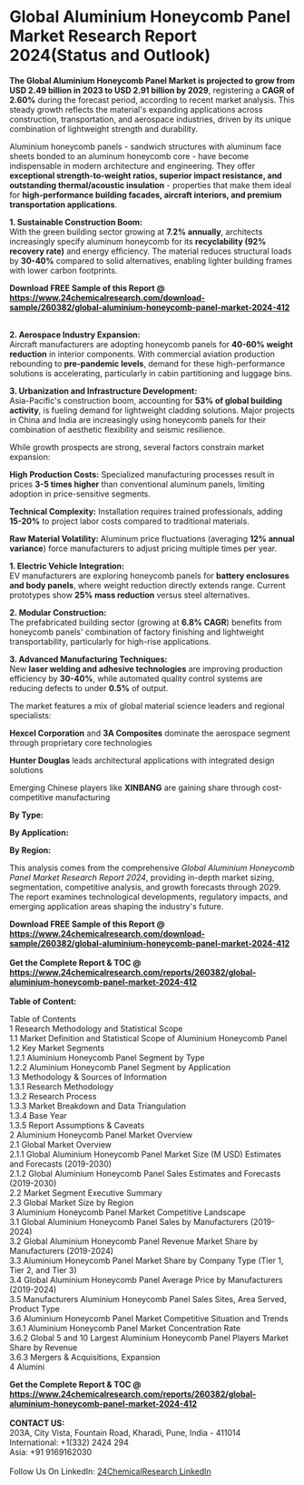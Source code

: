 <h1>Global Aluminium Honeycomb Panel Market Research Report 2024(Status and Outlook)</h1><p><strong>The Global Aluminium Honeycomb Panel Market is projected to grow from USD 2.49 billion in 2023 to USD 2.91 billion by 2029</strong>, registering a <strong>CAGR of 2.60%</strong> during the forecast period, according to recent market analysis. This steady growth reflects the material's expanding applications across construction, transportation, and aerospace industries, driven by its unique combination of lightweight strength and durability.</p><p>Aluminium honeycomb panels - sandwich structures with aluminum face sheets bonded to an aluminum honeycomb core - have become indispensable in modern architecture and engineering. They offer <strong>exceptional strength-to-weight ratios, superior impact resistance, and outstanding thermal/acoustic insulation</strong> - properties that make them ideal for <strong>high-performance building facades, aircraft interiors, and premium transportation applications</strong>.</p><p><strong>1. Sustainable Construction Boom:</strong><br>
With the green building sector growing at <strong>7.2% annually</strong>, architects increasingly specify aluminum honeycomb for its <strong>recyclability (92% recovery rate)</strong> and energy efficiency. The material reduces structural loads by <strong>30-40%</strong> compared to solid alternatives, enabling lighter building frames with lower carbon footprints.</p><div><b>Download FREE Sample of this Report @ 
            <a href="https://www.24chemicalresearch.com/download-sample/260382/global-aluminium-honeycomb-panel-market-2024-412">
            https://www.24chemicalresearch.com/download-sample/260382/global-aluminium-honeycomb-panel-market-2024-412</a></b></div><br><p><strong>2. Aerospace Industry Expansion:</strong><br>
Aircraft manufacturers are adopting honeycomb panels for <strong>40-60% weight reduction</strong> in interior components. With commercial aviation production rebounding to <strong>pre-pandemic levels</strong>, demand for these high-performance solutions is accelerating, particularly in cabin partitioning and luggage bins.</p><p><strong>3. Urbanization and Infrastructure Development:</strong><br>
Asia-Pacific's construction boom, accounting for <strong>53% of global building activity</strong>, is fueling demand for lightweight cladding solutions. Major projects in China and India are increasingly using honeycomb panels for their combination of aesthetic flexibility and seismic resilience.</p><p>While growth prospects are strong, several factors constrain market expansion:</p><p><strong>High Production Costs:</strong> Specialized manufacturing processes result in prices <strong>3-5 times higher</strong> than conventional aluminum panels, limiting adoption in price-sensitive segments.</p><p><strong>Technical Complexity:</strong> Installation requires trained professionals, adding <strong>15-20%</strong> to project labor costs compared to traditional materials.</p><p><strong>Raw Material Volatility:</strong> Aluminum price fluctuations (averaging <strong>12% annual variance</strong>) force manufacturers to adjust pricing multiple times per year.</p><p><strong>1. Electric Vehicle Integration:</strong><br>
EV manufacturers are exploring honeycomb panels for <strong>battery enclosures and body panels</strong>, where weight reduction directly extends range. Current prototypes show <strong>25% mass reduction</strong> versus steel alternatives.</p><p><strong>2. Modular Construction:</strong><br>
The prefabricated building sector (growing at <strong>6.8% CAGR</strong>) benefits from honeycomb panels' combination of factory finishing and lightweight transportability, particularly for high-rise applications.</p><p><strong>3. Advanced Manufacturing Techniques:</strong><br>
New <strong>laser welding and adhesive technologies</strong> are improving production efficiency by <strong>30-40%</strong>, while automated quality control systems are reducing defects to under <strong>0.5%</strong> of output.</p><p>The market features a mix of global material science leaders and regional specialists:</p><p><strong>Hexcel Corporation</strong> and <strong>3A Composites</strong> dominate the aerospace segment through proprietary core technologies</p><p><strong>Hunter Douglas</strong> leads architectural applications with integrated design solutions</p><p>Emerging Chinese players like <strong>XINBANG</strong> are gaining share through cost-competitive manufacturing</p><p><strong>By Type:</strong></p><p><strong>By Application:</strong></p><p><strong>By Region:</strong></p><p>This analysis comes from the comprehensive <em>Global Aluminium Honeycomb Panel Market Research Report 2024</em>, providing in-depth market sizing, segmentation, competitive analysis, and growth forecasts through 2029. The report examines technological developments, regulatory impacts, and emerging application areas shaping the industry's future.</p><div><b>Download FREE Sample of this Report @ 
            <a href="https://www.24chemicalresearch.com/download-sample/260382/global-aluminium-honeycomb-panel-market-2024-412">
            https://www.24chemicalresearch.com/download-sample/260382/global-aluminium-honeycomb-panel-market-2024-412</a></b></div><br><div><b>Get the Complete Report & TOC @ 
            <a href="https://www.24chemicalresearch.com/reports/260382/global-aluminium-honeycomb-panel-market-2024-412">
            https://www.24chemicalresearch.com/reports/260382/global-aluminium-honeycomb-panel-market-2024-412</a></b></div><br>
            <b>Table of Content:</b><p>Table of Contents<br />
1 Research Methodology and Statistical Scope<br />
1.1 Market Definition and Statistical Scope of Aluminium Honeycomb Panel<br />
1.2 Key Market Segments<br />
1.2.1 Aluminium Honeycomb Panel Segment by Type<br />
1.2.2 Aluminium Honeycomb Panel Segment by Application<br />
1.3 Methodology & Sources of Information<br />
1.3.1 Research Methodology<br />
1.3.2 Research Process<br />
1.3.3 Market Breakdown and Data Triangulation<br />
1.3.4 Base Year<br />
1.3.5 Report Assumptions & Caveats<br />
2 Aluminium Honeycomb Panel Market Overview<br />
2.1 Global Market Overview<br />
2.1.1 Global Aluminium Honeycomb Panel Market Size (M USD) Estimates and Forecasts (2019-2030)<br />
2.1.2 Global Aluminium Honeycomb Panel Sales Estimates and Forecasts (2019-2030)<br />
2.2 Market Segment Executive Summary<br />
2.3 Global Market Size by Region<br />
3 Aluminium Honeycomb Panel Market Competitive Landscape<br />
3.1 Global Aluminium Honeycomb Panel Sales by Manufacturers (2019-2024)<br />
3.2 Global Aluminium Honeycomb Panel Revenue Market Share by Manufacturers (2019-2024)<br />
3.3 Aluminium Honeycomb Panel Market Share by Company Type (Tier 1, Tier 2, and Tier 3)<br />
3.4 Global Aluminium Honeycomb Panel Average Price by Manufacturers (2019-2024)<br />
3.5 Manufacturers Aluminium Honeycomb Panel Sales Sites, Area Served, Product Type<br />
3.6 Aluminium Honeycomb Panel Market Competitive Situation and Trends<br />
3.6.1 Aluminium Honeycomb Panel Market Concentration Rate<br />
3.6.2 Global 5 and 10 Largest Aluminium Honeycomb Panel Players Market Share by Revenue<br />
3.6.3 Mergers & Acquisitions, Expansion<br />
4 Alumini</p><div><b>Get the Complete Report & TOC @ 
            <a href="https://www.24chemicalresearch.com/reports/260382/global-aluminium-honeycomb-panel-market-2024-412">
            https://www.24chemicalresearch.com/reports/260382/global-aluminium-honeycomb-panel-market-2024-412</a></b></div><br><b>CONTACT US:</b><br>
            203A, City Vista, Fountain Road, Kharadi, Pune, India - 411014<br>
            International: +1(332) 2424 294<br>
            Asia: +91 9169162030 <br><br>
            Follow Us On LinkedIn: <a href="https://www.linkedin.com/company/24chemicalresearch/">24ChemicalResearch LinkedIn</a>